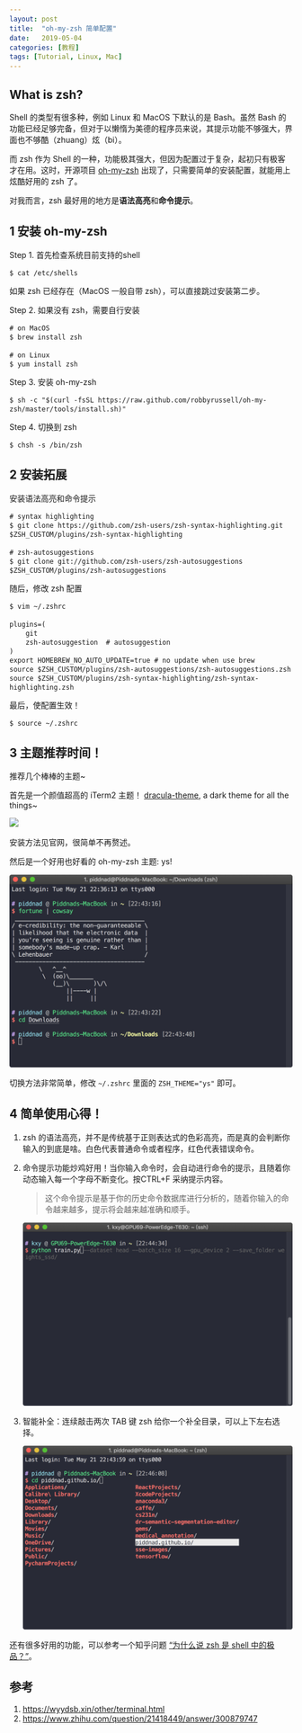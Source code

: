 ```yaml
---
layout: post
title:  "oh-my-zsh 简单配置"
date:   2019-05-04
categories: [教程]
tags: [Tutorial, Linux, Mac]
---
```


## What is zsh?
Shell 的类型有很多种，例如 Linux 和 MacOS 下默认的是 Bash。虽然 Bash 的功能已经足够完备，但对于以懒惰为美德的程序员来说，其提示功能不够强大，界面也不够酷（zhuang）炫（bi）。

而 zsh 作为 Shell 的一种，功能极其强大，但因为配置过于复杂，起初只有极客才在用。这时，开源项目 [oh-my-zsh](https://github.com/robbyrussell/oh-my-zsh) 出现了，只需要简单的安装配置，就能用上炫酷好用的 zsh 了。

对我而言，zsh 最好用的地方是**语法高亮**和**命令提示**。

## 1 安装 oh-my-zsh
Step 1. 首先检查系统目前支持的shell

```
$ cat /etc/shells
```

如果 zsh 已经存在（MacOS 一般自带 zsh），可以直接跳过安装第二步。

Step 2. 如果没有 zsh，需要自行安装

```
# on MacOS
$ brew install zsh

# on Linux
$ yum install zsh
```

Step 3. 安装 oh-my-zsh

```
$ sh -c "$(curl -fsSL https://raw.github.com/robbyrussell/oh-my-zsh/master/tools/install.sh)"
```

Step 4. 切换到 zsh

```
$ chsh -s /bin/zsh
```

## 2 安装拓展
安装语法高亮和命令提示

```
# syntax highlighting
$ git clone https://github.com/zsh-users/zsh-syntax-highlighting.git $ZSH_CUSTOM/plugins/zsh-syntax-highlighting

# zsh-autosuggestions
$ git clone git://github.com/zsh-users/zsh-autosuggestions $ZSH_CUSTOM/plugins/zsh-autosuggestions
```

随后，修改 zsh 配置

```
$ vim ~/.zshrc

plugins=(
    git
    zsh-autosuggestion  # autosuggestion
)
export HOMEBREW_NO_AUTO_UPDATE=true # no update when use brew
source $ZSH_CUSTOM/plugins/zsh-autosuggestions/zsh-autosuggestions.zsh
source $ZSH_CUSTOM/plugins/zsh-syntax-highlighting/zsh-syntax-highlighting.zsh
```

最后，使配置生效！

```
$ source ~/.zshrc
```

## 3 主题推荐时间！
推荐几个棒棒的主题~

首先是一个颜值超高的 iTerm2 主题！
[dracula-theme](https://draculatheme.com/iterm/), a dark theme for all the things~

![](https://draculatheme.com/assets/img/screenshots/iterm.png)

安装方法见官网，很简单不再赘述。

然后是一个好用也好看的 oh-my-zsh 主题: ys!

![](/imgs/20190504/1.png)

切换方法非常简单，修改 `~/.zshrc` 里面的 `ZSH_THEME="ys"` 即可。


## 4 简单使用心得！
1. zsh 的语法高亮，并不是传统基于正则表达式的色彩高亮，而是真的会判断你输入的到底是啥。白色代表普通命令或者程序，红色代表错误命令。
2. 命令提示功能炒鸡好用！当你输入命令时，会自动进行命令的提示，且随着你动态输入每一个字母不断变化。按CTRL+F 采纳提示内容。

    > 这个命令提示是基于你的历史命令数据库进行分析的，随着你输入的命令越来越多，提示将会越来越准确和顺手。

    ![](/imgs/20190504/2.png)
1. 智能补全：连续敲击两次 TAB 键 zsh 给你一个补全目录，可以上下左右选择。

    ![](/imgs/20190504/3.png)


还有很多好用的功能，可以参考一个知乎问题 [“为什么说 zsh 是 shell 中的极品？”](https://www.zhihu.com/question/21418449/answer/300879747)。

## 参考
1. https://wyydsb.xin/other/terminal.html
2. https://www.zhihu.com/question/21418449/answer/300879747